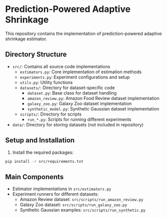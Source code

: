 # Prediction-Powered Adaptive Shrinkage

This repository contains the implementation of prediction-powered adaptive shrinkage estimator.

## Directory Structure
- `src/`: Contains all source code implementations
  - `estimators.py`: Core implementation of estimation methods
  - `experiments.py`: Experiment configurations and setup
  - `utils.py`: Utility functions
  - `datasets/`: Directory for dataset-specific code
    - `dataset.py`: Base class for dataset handling
    - `amazon_review.py`: Amazon Food Review dataset implementation
    - `galaxy_zoo.py`: Galaxy Zoo dataset implementation
    - `synthetic_model.py`: Synthetic Gaussian dataset implementation
  - `scripts/`: Directory for scripts
    - `run_*.py`: Scripts for running different experiments
- `data/`: Directory for storing datasets (not included in repository)

## Setup and Installation
1. Install the required packages:
```bash
pip install -r src/requirements.txt
```

## Main Components
- Estimator implementations in `src/estimators.py`
- Experiment runners for different datasets:
  - Amazon Review dataset: `src/scripts/run_amazon_review.py`
  - Galaxy Zoo dataset: `src/scripts/run_galaxy_zoo.py`
  - Synthetic Gaussian examples: `src/scripts/run_synthetic.py`
